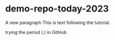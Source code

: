 # demo-repo-today-2023

A new paragraph 
This is text following the tutorial. 

trying the period (.) in GitHub
